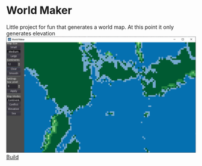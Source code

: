 # World Maker
Little project for fun that generates a world map. At this point it only generates elevation
![Screenshot](/Screenshots/screen1.png?raw=true "Screenshot")
[Build](/Build)